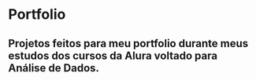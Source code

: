 # Portfolio

## Projetos feitos para meu portfolio durante meus estudos dos cursos da Alura voltado para Análise de Dados.
